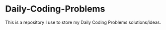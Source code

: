 # Daily-Coding-Problems
This is a repository I use to store my Daily Coding Problems solutions/ideas. 
